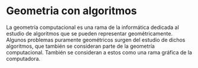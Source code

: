 # Geometria con algoritmos
La geometría computacional es una rama de la informática dedicada al estudio de algoritmos que se pueden representar geométricamente. 
Algunos problemas puramente geométricos surgen del estudio de dichos algoritmos, que también se consideran parte de la geometría computacional. 
También se consideran a estos como una rama gráfica de la computadora.
